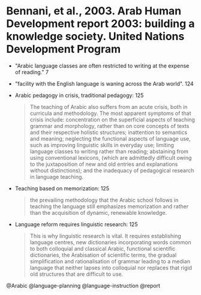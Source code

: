 # Bennani, et al., 2003. Arab Human Development report 2003: building a knowledge society. United Nations Development Program

- "Arabic language classes are often restricted to writing at the expense of reading." 7

- "facility with the English language is waning across the Arab world". 124

- Arabic pedagogy in crisis, traditional pedagogy: 125

  > The teaching of Arabic also suffers from an acute crisis, both in curricula and methodology. The most apparent symptoms of that crisis include: concentration on  the superficial aspects of teaching grammar and morphology, rather than on core concepts of texts and their respective holistic structures; inattention to semantics and meaning; neglecting the functional aspects of language use, such as improving linguistic skills in everyday use; limiting language classes to writing rather than reading; abstaining from using conventional lexicons, (which are admittedly difficult owing to the juxtaposition of new and old entries and explanations without distinctions); and the inadequacy of pedagogical research in language teaching.

- Teaching based on memorization: 125

  > the prevailing methodology that the Arabic school follows in teaching the language still emphasizes memorization and rather than the acquisition of dynamic, renewable knowledge.

- Language reform requires linguistic research: 125

  > This is why linguistic research is vital. It requires establishing language centres, new dictionaries incorporating words common to both colloquial and classical Arabic, functional scientific dictionaries, the Arabisation of scientific terms, the gradual simplification and rationalisation of grammar leading to a median language that neither lapses into colloquial nor replaces that rigid old structures that are difficult to use.

@Arabic
@language-planning
@language-instruction
@report
